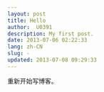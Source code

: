 ```yaml
---
layout: post
title: Hello
author:  U0391
description: My first post.
date: 2013-07-06 02:22:33
lang: zh-CN
slug: -
updated: 2013-07-08 09:29:33
---
```


重新开始写博客。
